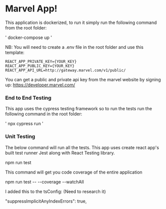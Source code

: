 # Marvel App!

This application is dockerized, to run it simply run the following command from the root folder:

' docker-compose up '

NB: You will need to create a .env file in the root folder and use this template:

```
REACT_APP_PRIVATE_KEY={YOUR_KEY}
REACT_APP_PUBLIC_KEY={YOUR_KEY}
REACT_APP_API_URL=http://gateway.marvel.com/v1/public/
```

You can get a public and private api key from the marvel website by signing up: https://developer.marvel.com/

### End to End Testing

This app uses the cypress testing framework so to run the tests run the following command in the root folder:

' npx cypress run '

### Unit Testing

The below command will run all the tests. This app uses create react app's built test runner Jest along with
React Testing library.

npm run test

This command will get you code coverage of the entire application

npm run test -- --coverage --watchAll

I added this to the tsConfig: (Need to research it)

"suppressImplicitAnyIndexErrors": true,
